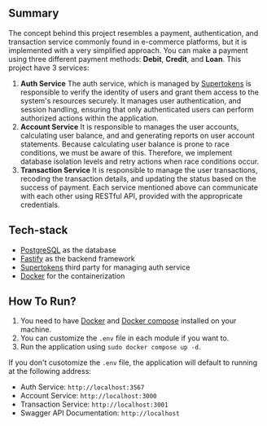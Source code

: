 ## Summary
The concept behind this project resembles a payment, authentication, and transaction service commonly found in e-commerce platforms, but it is implemented with a very simplified approach. You can make a payment using three different payment methods: **Debit**, **Credit**, and **Loan**. This project have 3 services:
1. **Auth Service**
   The auth service, which is managed by [Supertokens](https://supertokens.com/) is responsible to verify the identity of users and grant them access to the system's resources securely. It manages user authentication, and session handling, ensuring that only authenticated users can perform authorized actions within the application.
2. **Account Service**
   It is responsible to manages the user accounts, calculating user balance, and and generating reports on user account statements. Because calculating user balance is prone to race conditions, we must be aware of this. Therefore, we implement database isolation levels and retry actions when race conditions occur.
3. **Transaction Service**
   It is responsible to manage the user transactions, recoding the transaction details, and updating the status based on the success of payment.
Each service mentioned above can communicate with each other using RESTful API, provided with the appropricate credentials.

## Tech-stack
- [PostgreSQL](https://www.postgresql.org/) as the database
- [Fastify](https://fastify.dev/) as the backend framework
- [Supertokens](https://supertokens.com/) third party for managing auth service
- [Docker](https://www.docker.com/) for the containerization

## How To Run?
1. You need to have [Docker]([url](https://docs.docker.com/engine/)) and [Docker compose]([url](https://docs.docker.com/compose/)) installed on your machine.
2. You can customize the `.env` file in each module if you want to.
3. Run the application using `sudo docker compose up -d`.

If you don't cusotomize the `.env` file, the application will default to running at the following address:
- Auth Service: `http://localhost:3567`
- Account Service: `http://localhost:3000`
- Transaction Service: `http://localhost:3001`
- Swagger API Documentation: `http://localhost`
